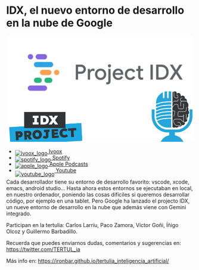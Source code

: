 # IDX, el nuevo entorno de desarrollo en la nube de Google

![idx](res/2024-09-27-13-55-32.png)

- [<img src="https://i0.wp.com/parqueeste.org/wp-content/uploads/2020/07/ivoox-icon.png?fit=256%2C256&ssl=1" alt="ivoox_logo" width="32" style="position: relative; top: 5px;"> Ivoox](https://go.ivoox.com/rf/134251299)
- [<img src="https://cdn.iconscout.com/icon/free/png-256/spotify-36-721973.png" alt="spotify_logo" width="32" style="position: relative; top: 5px;"> Spotify](https://open.spotify.com/episode/2Xhi4lvK6YSNQ5AZYPyKZG?si=MRK4V71xShqeLLtbCkbr_g)
- [<img src="https://cdn.iconscout.com/icon/free/png-256/apple-853-675472.png" alt="apple_logo" width="32" style="position: relative; top: 5px;"> Apple Podcasts](https://podcasts.apple.com/us/podcast/idx-el-nuevo-entorno-de-desarrollo-en-la-nube-de-google/id1669083682?i=1000670940392)
- [<img src="https://cdn.icon-icons.com/icons2/195/PNG/256/YouTube_23392.png" alt="youtube_logo" width="32" style="position: relative; top: 10px;"> Youtube](https://youtu.be/UYfESZxxydA)

Cada desarrollador tiene su entorno de desarrollo favorito: vscode, xcode, emacs, android studio... Hasta ahora estos entornos se ejecutaban en local, en nuestro ordenador, poniendo las cosas difíciles si queremos desarrollar código, por ejemplo en una tablet. Pero Google ha lanzado el projecto IDX, un nueve entorno de desarrollo en la nube que además viene con Gemini integrado.  

Participan en la tertulia: Carlos Larríu, Paco Zamora, Víctor Goñi, Íñigo Olcoz y Guillermo Barbadillo.

Recuerda que puedes enviarnos dudas, comentarios y sugerencias en: https://twitter.com/TERTUL_ia

Más info en: https://ironbar.github.io/tertulia_inteligencia_artificial/

